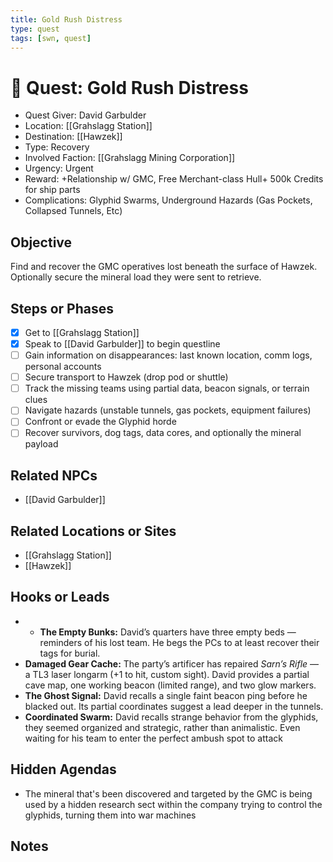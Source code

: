 ```yaml
---
title: Gold Rush Distress
type: quest
tags: [swn, quest]
---
```


# 🧭 Quest: Gold Rush Distress

- Quest Giver: David Garbulder
- Location: [[Grahslagg Station]]
- Destination: [[Hawzek]]
- Type: Recovery
- Involved Faction: [[Grahslagg Mining Corporation]]
- Urgency: Urgent
- Reward: +Relationship w/ GMC, Free Merchant-class Hull+ 500k Credits for ship parts
- Complications: Glyphid Swarms, Underground Hazards (Gas Pockets, Collapsed Tunnels, Etc)

## Objective
Find and recover the GMC operatives lost beneath the surface of Hawzek. Optionally secure the mineral load they were sent to retrieve.
## Steps or Phases

- [x] Get to [[Grahslagg Station]]  
- [x] Speak to [[David Garbulder]] to begin questline  
- [ ] Gain information on disappearances: last known location, comm logs, personal accounts  
- [ ] Secure transport to Hawzek (drop pod or shuttle)  
- [ ] Track the missing teams using partial data, beacon signals, or terrain clues  
- [ ] Navigate hazards (unstable tunnels, gas pockets, equipment failures)  
- [ ] Confront or evade the Glyphid horde  
- [ ] Recover survivors, dog tags, data cores, and optionally the mineral payload  

## Related NPCs

- [[David Garbulder]]

## Related Locations or Sites

- [[Grahslagg Station]]
- [[Hawzek]]

## Hooks or Leads

- - **The Empty Bunks:** David’s quarters have three empty beds — reminders of his lost team. He begs the PCs to at least recover their tags for burial.  
- **Damaged Gear Cache:** The party’s artificer has repaired *Sarn’s Rifle* — a TL3 laser longarm (+1 to hit, custom sight). David provides a partial cave map, one working beacon (limited range), and two glow markers.  
- **The Ghost Signal:** David recalls a single faint beacon ping before he blacked out. Its partial coordinates suggest a lead deeper in the tunnels.  
- **Coordinated Swarm:** David recalls strange behavior from the glyphids, they seemed organized and strategic, rather than animalistic. Even waiting for his team to enter the perfect ambush spot to attack


## Hidden Agendas

- The mineral that's been discovered and targeted by the GMC is being used by a hidden research sect within the company trying to control the glyphids, turning them into war machines

## Notes


